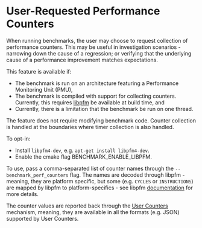 <a name="perf-counters" />

# User-Requested Performance Counters

When running benchmarks, the user may choose to request collection of
performance counters. This may be useful in investigation scenarios - narrowing
down the cause of a regression; or verifying that the underlying cause of a
performance improvement matches expectations.

This feature is available if:

* The benchmark is run on an architecture featuring a Performance Monitoring
  Unit (PMU),
* The benchmark is compiled with support for collecting counters. Currently,
  this requires [libpfm](http://perfmon2.sourceforge.net/) be available at build
  time, and
* Currently, there is a limitation that the benchmark be run on one thread.

The feature does not require modifying benchmark code. Counter collection is
handled at the boundaries where timer collection is also handled. 

To opt-in:

*  Install `libpfm4-dev`, e.g. `apt-get install libpfm4-dev`.
*  Enable the cmake flag BENCHMARK_ENABLE_LIBPFM.

To use, pass a comma-separated list of counter names through the
`--benchmark_perf_counters` flag. The names are decoded through libpfm - meaning,
they are platform specific, but some (e.g. `CYCLES` or `INSTRUCTIONS`) are
mapped by libpfm to platform-specifics - see libpfm
[documentation](http://perfmon2.sourceforge.net/docs.html) for more details.

The counter values are reported back through the [User Counters](../README.md#custom-counters)
mechanism, meaning, they are available in all the formats (e.g. JSON) supported
by User Counters.